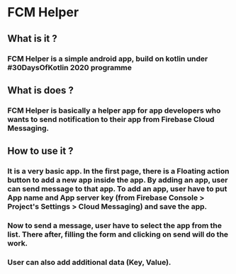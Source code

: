 # FCM Helper

## What is it ?
### FCM Helper is a simple android app, build on kotlin under #30DaysOfKotlin 2020 programme

## What is does ?
### FCM Helper is basically a helper app for app developers who wants to send notification to their app from Firebase Cloud Messaging.

## How to use it ?
### It is a very basic app. In the first page, there is a Floating action button to add a new app inside the app. By adding an app, user can send message to that app. To add an app, user have to put App name and App server key (from Firebase Console >  Project's Settings > Cloud Messaging) and save the app.
### Now to send a message, user have to select the app from the list. There after, filling the form and clicking on send will do the work.
### User can also add additional data (Key, Value).


